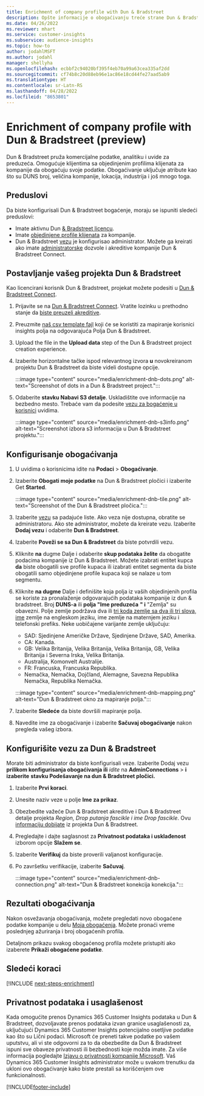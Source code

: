 ```yaml
---
title: Enrichment of company profile with Dun & Bradstreet
description: Opšte informacije o obogaćivanju treće strane Dun & Bradstreet.
ms.date: 04/26/2022
ms.reviewer: mhart
ms.service: customer-insights
ms.subservice: audience-insights
ms.topic: how-to
author: jodahlMSFT
ms.author: jodahl
manager: shellyha
ms.openlocfilehash: ecbbf2c94020bf395f4eb70a99a63cea335af2dd
ms.sourcegitcommit: cf74b8c20d88eb96e1ac86e18cd44fe27aad5ab9
ms.translationtype: HT
ms.contentlocale: sr-Latn-RS
ms.lasthandoff: 04/28/2022
ms.locfileid: "8653801"
---
```

# <a name="enrichment-of-company-profiles-with-dun--bradstreet-preview"></a>Enrichment of company profile with Dun & Bradstreet (preview)

Dun & Bradstreet pruža komercijalne podatke, analitiku i uvide za preduzeća. Omogućuje klijentima sa objedinjenim profilima klijenata za kompanije da obogaćuju svoje podatke. Obogaćivanje uključuje atribute kao što su DUNS broj, veličina kompanije, lokacija, industrija i još mnogo toga.

## <a name="prerequisites"></a>Preduslovi

Da biste konfigurisali Dun & Bradstreet bogaćenje, moraju se ispuniti sledeći preduslovi:

- Imate aktivnu Dun [& Bradstreet licencu](https://www.dnb.com/marketing/media/give-your-data-a-boost.html?source=microsoft_audience_insights).
- Imate [objedinjene profile klijenata](customer-profiles.md) za kompanije.
- Dun & Bradstreet [vezu](connections.md) je konfigurisao administrator. Možete ga kreirati ako imate [administratorske](permissions.md#admin) dozvole i akreditive kompanije Dun & Bradstreet Connect. 

## <a name="setting-up-your-dun--bradstreet-project"></a>Postavljanje vašeg projekta Dun & Bradstreet

Kao licencirani korisnik Dun & Bradstreet, projekat možete podesiti u [Dun & Bradstreet Connect](https://connect.dnb.com?lead_source=microsoft_audienceinsights). 


1. Prijavite se na [Dun & Bradstreet Connect](https://connect.dnb.com?lead_source=microsoft_audienceinsights). Vratite lozinku u prethodno stanje da [biste preuzeli akreditive](https://sso.dnb.com/signin/forgot-password?lead_source=microsoft_audienceinsights).

1. Preuzmite [naš csv template fajl](https://c360devenrichment.blob.core.windows.net/mapping/DnBCIdatamapping.csv) koji će se koristiti za mapiranje korisnici insights polja na odgovarajuća Polja Dun & Bradstreet. 

1. Upload the file in the **Upload data** step of the Dun & Bradstreet project creation experience. 

1. Izaberite horizontalne tačke ispod relevantnog izvora **u** novokreiranom projektu Dun & Bradstreet da biste videli dostupne opcije.

   :::image type="content" source="media/enrichment-dnb-dots.png" alt-text="Screenshot of dots in a Dun & Bradstreet project.":::

1. Odaberite **stavku Nabavi S3 detalje**. Uskladištite ove informacije na bezbedno mesto. Trebaće vam da podesite [vezu za bogaćenje u korisnici](#configure-a-connection-for-dun--bradstreet) uvidima. 

   :::image type="content" source="media/enrichment-dnb-s3info.png" alt-text="Screenshot izbora s3 informacija u Dun & Bradstreet projektu.":::



## <a name="configure-the-enrichment"></a>Konfigurisanje obogaćivanja

1. U uvidima o korisnicima idite na **Podaci** > **Obogaćivanje**.

1. Izaberite **Obogati moje podatke** na Dun & Bradstreet pločici i izaberite Get **Started**.

   :::image type="content" source="media/enrichment-dnb-tile.png" alt-text="Screenshot of the Dun & Bradstreet pločica.":::

1. Izaberite [vezu](connections.md) sa padajuće liste. Ako veza nije dostupna, obratite se administratoru. Ako ste administrator, možete da kreirate vezu. Izaberite **Dodaj vezu** i odaberite **Dun & Bradstreet**. 

1. Izaberite **Poveži se sa Dun & Bradstreet** da biste potvrdili vezu.

1. Kliknite **na** dugme Dalje i odaberite **skup podataka želite** da obogatite podacima kompanije iz Dun & Bradstreet. Možete izabrati entitet kupca **da** biste obogatili sve profile kupaca ili izabrati entitet segmenta da biste obogatili samo objedinjene profile kupaca koji se nalaze u tom segmentu.

1. Kliknite **na dugme** Dalje i definišite koja polja iz vaših objedinjenih profila se koriste za pronalaženje odgovarajućih podataka kompanije iz dun & bradstreet. Broj **DUNS-a** ili **polja "Ime preduzeća** **" i** "Zemlja" su obavezni. Polje zemlje podržava dva ili [tri koda zemlje sa dva ili tri slova, ime](https://www.iso.org/iso-3166-country-codes.html) zemlje na engleskom jeziku, ime zemlje na maternjem jeziku i telefonski prefiks. Neke uobičajene varijante zemlje uključuju:

   * SAD: Sjedinjene Američke Države, Sjedinjene Države, SAD, Amerika.
   * CA: Kanada.
   * GB: Velika Britanija, Velika Britanija, Velika Britanija, GB, Velika Britanija i Severna Irska, Velika Britanija.
   * Australija, Komonvelt Australije.
   * FR: Francuska, Francuska Republika.
   * Nemačka, Nemačka, Dojčland, Alemagne, Savezna Republika Nemačka, Republika Nemačka.

   :::image type="content" source="media/enrichment-dnb-mapping.png" alt-text="Dun & Bradstreet okno za mapiranje polja.":::

1. Izaberite **Sledeće** da biste dovršili mapiranje polja.

1. Navedite ime za obogaćivanje i izaberite **Sačuvaj obogaćivanje** nakon pregleda vašeg izbora.


## <a name="configure-a-connection-for-dun--bradstreet"></a>Konfigurišite vezu za Dun & Bradstreet 

Morate biti administrator da biste konfigurisali veze. Izaberite Dodaj vezu **prilikom konfigurisanja obogaćivanja ili** *idite* na **AdminConnections** > **i izaberite** **stavku Podešavanje na dun & Bradstreet pločici.**

1. Izaberite **Prvi koraci**. 

1. Unesite naziv veze u polje **Ime za prikaz**.

1. Obezbedite važeće Dun & Bradstreet akreditive i Dun & Bradstreet detalje projekta *Region, Drop putanja fascikle i ime Drop fascikle*. Ovu [informaciju dobijate](#setting-up-your-dun--bradstreet-project) iz projekta Dun & Bradstreet.

1. Pregledajte i dajte saglasnost za **Privatnost podataka i usklađenost** izborom opcije **Slažem se**.

1. Izaberite **Verifikuj** da biste proverili valjanost konfiguracije.

1. Po završetku verifikacije, izaberite **Sačuvaj**.
   
   :::image type="content" source="media/enrichment-dnb-connection.png" alt-text="Dun & Bradstreet konekcija konekcija.":::

## <a name="enrichment-results"></a>Rezultati obogaćivanja

Nakon osvežavanja obogaćivanja, možete pregledati novo obogaćene podatke kompanije u delu [Moja obogaćenja](enrichment-hub.md). Možete pronaći vreme poslednjeg ažuriranja i broj obogaćenih profila.

Detaljnom prikazu svakog obogaćenog profila možete pristupiti ako izaberete **Prikaži obogaćene podatke**.

## <a name="next-steps"></a>Sledeći koraci

[!INCLUDE [next-steps-enrichment](includes/next-steps-enrichment.md)]

## <a name="data-privacy-and-compliance"></a>Privatnost podataka i usaglašenost

Kada omogućite prenos Dynamics 365 Customer Insights podataka u Dun & Bradstreet, dozvoljavate prenos podataka izvan granice usaglašenosti za, uključujući Dynamics 365 Customer Insights potencijalno osetljive podatke kao što su Lični podaci. Microsoft će preneti takve podatke po vašem uputstvu, ali vi ste odgovorni za to da obezbedite da Dun & Bradstreet ispuni sve obaveze privatnosti ili bezbednosti koje možda imate. Za više informacija pogledajte [Izjavu o privatnosti kompanije Microsoft](https://go.microsoft.com/fwlink/?linkid=396732).
Vaš Dynamics 365 Customer Insights administrator može u svakom trenutku da ukloni ovo obogaćivanje kako biste prestali sa korišćenjem ove funkcionalnosti.


[!INCLUDE[footer-include](includes/footer-banner.md)]
